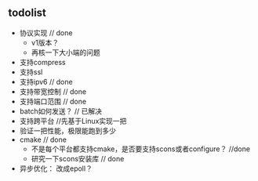 ## todolist
- 协议实现  // done 
    - v1版本？
    - 再核一下大小端的问题
- 支持compress
- 支持ssl
- 支持ipv6      // done
- 支持带宽控制   // done
- 支持端口范围   // done
- batch如何发送？ // 已解决
- 支持跨平台  //先基于Linux实现一把
- 验证一把性能，极限能跑到多少
- cmake // done
    - 不是每个平台都支持cmake，是否要支持scons或者configure？  //done
    - 研究一下scons安装库  // done
- 异步优化： 改成epoll？